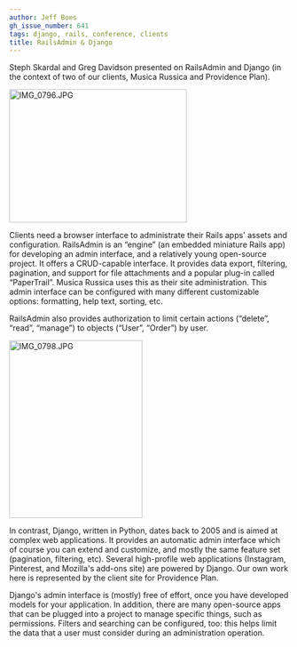 ```yaml
---
author: Jeff Boes
gh_issue_number: 641
tags: django, rails, conference, clients
title: RailsAdmin & Django
---
```


Steph Skardal and Greg Davidson presented on RailsAdmin and Django (in the context of two of our clients, Musica Russica and Providence Plan).

<a href="http://www.flickr.com/photos/80083124@N08/7186728287/" title="IMG_0796.JPG by endpoint920, on Flickr"><img alt="IMG_0796.JPG" height="240" src="/blog/2012/06/14/railsadmin-django/image-0.jpeg" width="320"/></a>

Clients need a browser interface to administrate their Rails apps' assets and configuration. RailsAdmin is an “engine” (an embedded miniature Rails app) for developing an admin interface, and a relatively young open-source project. It offers a CRUD-capable interface. It provides data export, filtering, pagination, and support for file attachments and a popular plug-in called “PaperTrail”. Musica Russica uses this as their site administration. This admin interface can be configured with many different customizable options: formatting, help text, sorting, etc.

RailsAdmin also provides authorization to limit certain actions (“delete”, “read”, “manage”) to objects (“User”, “Order”) by user.

<a href="http://www.flickr.com/photos/80083124@N08/7371962564/" title="IMG_0798.JPG by endpoint920, on Flickr"><img alt="IMG_0798.JPG" height="320" src="/blog/2012/06/14/railsadmin-django/image-0.jpeg" width="240"/></a>

In contrast, Django, written in Python, dates back to 2005 and is aimed at complex web applications. It provides an automatic admin interface which of course you can extend and customize, and mostly the same feature set (pagination, filtering, etc). Several high-profile web applications (Instagram, Pinterest, and Mozilla's add-ons site) are powered by Django. Our own work here is represented by the client site for Providence Plan.

Django's admin interface is (mostly) free of effort, once you have developed models for your application. In addition, there are many open-source apps that can be plugged into a project to manage specific things, such as permissions. Filters and searching can be configured, too: this helps limit the data that a user must consider during an administration operation.
